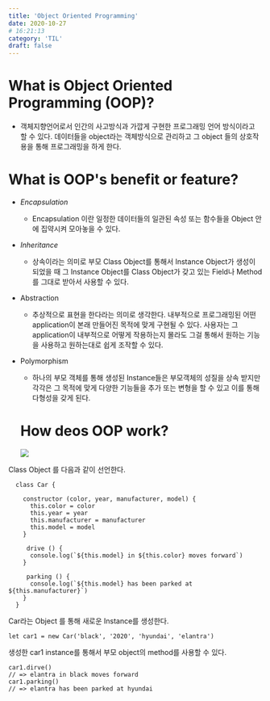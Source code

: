 ```yaml
---
title: 'Object Oriented Programming'
date: 2020-10-27
# 16:21:13
category: 'TIL'
draft: false
---
```


# What is Object Oriented Programming (OOP)?

- 객체지향언어로서 인간의 사고방식과 가깝게 구현한 프로그래밍 언어 방식이라고 할 수 있다. 데이터들을 object라는 객체방식으로 관리하고 그 object 들의 상호작용을 통해 프로그래밍을 하게 한다.

# What is OOP's benefit or feature?

- _Encapsulation_
  - Encapsulation 이란 일정한 데이터들의 일관된 속성 또는 함수들을 Object 안에 집약시켜 모아놓을 수 있다.
- _Inheritance_
  - 상속이라는 의미로 부모 Class Object를 통해서 Instance Object가 생성이 되었을 때 그 Instance Object를 Class Object가 갖고 있는 Field나 Method 를 그대로 받아서 사용할 수 있다.
- Abstraction
  - 추상적으로 표현을 한다라는 의미로 생각한다. 내부적으로 프로그래밍된 어떤 application이 본래 만들어진 목적에 맞게 구현될 수 있다. 사용자는 그 application이 내부적으로 어떻게 작용하는지 몰라도 그걸 통해서 원하는 기능을 사용하고 원하는대로 쉽게 조작할 수 있다.
- Polymorphism

  - 하나의 부모 객체를 통해 생성된 Instance들은 부모객체의 성질을 상속 받지만 각각은 그 목적에 맞게 다양한 기능들을 추가 또는 변형을 할 수 있고 이를 통해 다형성을 갖게 된다.

  # How deos OOP work?

  ![](./TIL/images/TIL_102720_OOP1.png)

Class Object 를 다음과 같이 선언한다.

```
  class Car {

    constructor (color, year, manufacturer, model) {
      this.color = color
      this.year = year
      this.manufacturer = manufacturer
      this.model = model
    }

     drive () {
      console.log(`${this.model} in ${this.color} moves forward`)
    }

     parking () {
      console.log(`${this.model} has been parked at ${this.manufacturer}`)
    }
  }
```

Car라는 Object 를 통해 새로운 Instance를 생성한다.

```
let car1 = new Car('black', '2020', 'hyundai', 'elantra')
```

생성한 car1 instance를 통해서 부모 object의 method를 사용할 수 있다.

```
car1.dirve()
// => elantra in black moves forward
car1.parking()
// => elantra has been parked at hyundai
```
